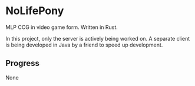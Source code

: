 NoLifePony
==========

MLP CCG in video game form. Written in Rust.

In this project, only the server is actively being worked on. A separate client is being developed in Java by a friend to speed up development.

Progress
--------
None

